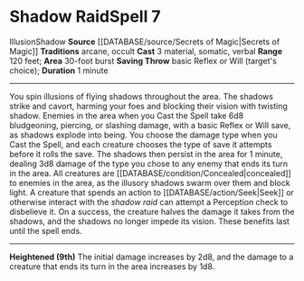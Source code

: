﻿---
actions: '[three-actions]'
area: 30-foot burst
bloodline: null
component:
- Material
- Somatic
- Verbal
cost: null
deity: null
domain: null
duration: 1 minute
element: null
heighten: 9th
heighten_level: 7, 9
id: '996'
lesson: null
level: '7'
mystery: null
name: Shadow Raid
patron_theme: null
range: 120 feet
rarity: Common
requirement: null
rus_type_level: null
saving_throw: basicReflex or Will (target's choice)
school: Illusion
source: '[[DATABASE/source/Secrets of Magic|Secrets of Magic]]'
target: null
tradition:
- Arcane
- Occult
trait:
- '[[DATABASE/trait/Illusion|Illusion]]'
- '[[DATABASE/trait/Shadow|Shadow]]'
trigger: null
type: Spell

---
# Shadow Raid<span class="item-type">Spell 7</span>

<span class="item-trait">Illusion</span><span class="item-trait">Shadow</span>
**Source** [[DATABASE/source/Secrets of Magic|Secrets of Magic]] 
**Traditions** arcane, occult
**Cast** <span class="action-icon">3</span> material, somatic, verbal
**Range** 120 feet; **Area** 30-foot burst
**Saving Throw** basic Reflex or Will (target's choice); **Duration** 1 minute

---
You spin illusions of flying shadows throughout the area. The shadows strike and cavort, harming your foes and blocking their vision with twisting shadow. Enemies in the area when you Cast the Spell take 6d8 bludgeoning, piercing, or slashing damage, with a basic Reflex or Will save, as shadows explode into being. You choose the damage type when you Cast the Spell, and each creature chooses the type of save it attempts before it rolls the save. The shadows then persist in the area for 1 minute, dealing 3d8 damage of the type you chose to any enemy that ends its turn in the area. All creatures are [[DATABASE/condition/Concealed|concealed]] to enemies in the area, as the illusory shadows swarm over them and block light.
 A creature that spends an action to [[DATABASE/action/Seek|Seek]] or otherwise interact with the _shadow raid_ can attempt a Perception check to disbelieve it. On a success, the creature halves the damage it takes from the shadows, and the shadows no longer impede its vision. These benefits last until the spell ends.

---
**Heightened (9th)** The initial damage increases by 2d8, and the damage to a creature that ends its turn in the area increases by 1d8.